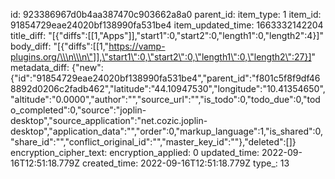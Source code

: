 id: 923386967d0b4aa387470c903662a8a0
parent_id: 
item_type: 1
item_id: 91854729eae24020bf138990fa531be4
item_updated_time: 1663332142204
title_diff: "[{\"diffs\":[[1,\"Apps\"]],\"start1\":0,\"start2\":0,\"length1\":0,\"length2\":4}]"
body_diff: "[{\"diffs\":[[1,\"https://vamp-plugins.org/\\\n\\\n\"]],\"start1\":0,\"start2\":0,\"length1\":0,\"length2\":27}]"
metadata_diff: {"new":{"id":"91854729eae24020bf138990fa531be4","parent_id":"f801c5f8f9df468892d0206c2fadb462","latitude":"44.10947530","longitude":"10.41354650","altitude":"0.0000","author":"","source_url":"","is_todo":0,"todo_due":0,"todo_completed":0,"source":"joplin-desktop","source_application":"net.cozic.joplin-desktop","application_data":"","order":0,"markup_language":1,"is_shared":0,"share_id":"","conflict_original_id":"","master_key_id":""},"deleted":[]}
encryption_cipher_text: 
encryption_applied: 0
updated_time: 2022-09-16T12:51:18.779Z
created_time: 2022-09-16T12:51:18.779Z
type_: 13